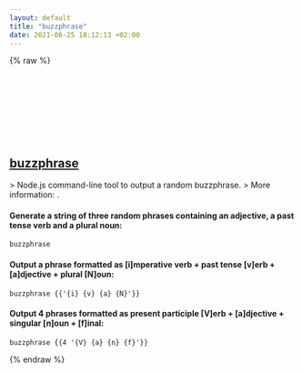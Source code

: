 ```yaml
---
layout: default
title: "buzzphrase"
date: 2021-06-25 18:12:13 +02:00
---
```

{% raw %}
<h2 id="buzzphrase">
  <a href="/en/common/buzzphrase.html">buzzphrase</a> <a href="#buzzphrase"><svg class="icon">
    <use href="/assets/images/unicode_sprite.svg#link" />
  </svg></a>
</h2>
> Node.js command-line tool to output a random buzzphrase.
> More information: <https://github.com/atomantic/buzzphrase>.

#### Generate a string of three random phrases containing an adjective, a past tense verb and a plural noun:
```shell
buzzphrase
```
#### Output a phrase formatted as [i]mperative verb + past tense [v]erb + [a]djective + plural [N]oun:
```shell
buzzphrase {{'{i} {v} {a} {N}'}}
```
#### Output 4 phrases formatted as present participle [V]erb + [a]djective + singular [n]oun + [f]inal:
```shell
buzzphrase {{4 '{V} {a} {n} {f}'}}
```
{% endraw %}
